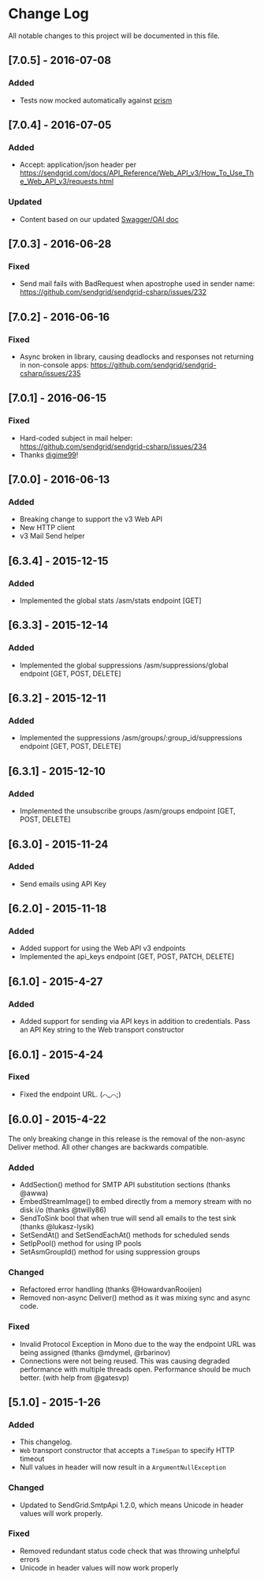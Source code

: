 ﻿# Change Log
All notable changes to this project will be documented in this file.

## [7.0.5] - 2016-07-08
### Added
- Tests now mocked automatically against [prism](https://stoplight.io/prism/)

## [7.0.4] - 2016-07-05
### Added 
- Accept: application/json header per https://sendgrid.com/docs/API_Reference/Web_API_v3/How_To_Use_The_Web_API_v3/requests.html 

### Updated 
- Content based on our updated [Swagger/OAI doc](https://github.com/sendgrid/sendgrid-oai) 

## [7.0.3] - 2016-06-28
### Fixed
- Send mail fails with BadRequest when apostrophe used in sender name: https://github.com/sendgrid/sendgrid-csharp/issues/232

## [7.0.2] - 2016-06-16
### Fixed
- Async broken in library, causing deadlocks and responses not returning in non-console apps: https://github.com/sendgrid/sendgrid-csharp/issues/235

## [7.0.1] - 2016-06-15
### Fixed
- Hard-coded subject in mail helper: https://github.com/sendgrid/sendgrid-csharp/issues/234 
- Thanks [digime99](https://github.com/digime99)!

## [7.0.0] - 2016-06-13
### Added
- Breaking change to support the v3 Web API
- New HTTP client
- v3 Mail Send helper

## [6.3.4] - 2015-12-15
### Added
- Implemented the global stats /asm/stats endpoint [GET]

## [6.3.3] - 2015-12-14
### Added
- Implemented the global suppressions /asm/suppressions/global endpoint [GET, POST, DELETE]

## [6.3.2] - 2015-12-11
### Added
- Implemented the suppressions /asm/groups/:group_id/suppressions endpoint [GET, POST, DELETE]

## [6.3.1] - 2015-12-10
### Added
- Implemented the unsubscribe groups /asm/groups endpoint [GET, POST, DELETE]

## [6.3.0] - 2015-11-24
### Added
- Send emails using API Key

## [6.2.0] - 2015-11-18
### Added
- Added support for using the Web API v3 endpoints
- Implemented the api_keys endpoint [GET, POST, PATCH, DELETE]

## [6.1.0] - 2015-4-27
### Added
- Added support for sending via API keys in addition to credentials. Pass an API Key string to the Web transport constructor

## [6.0.1] - 2015-4-24
### Fixed
- Fixed the endpoint URL. (⌒_⌒;)

## [6.0.0] - 2015-4-22
The only breaking change in this release is the removal of the non-async
Deliver method. All other changes are backwards compatible.

### Added
- AddSection() method for SMTP API substitution sections (thanks @awwa)
- EmbedStreamImage() to embed directly from a memory stream with no disk
  i/o (thanks @twilly86)
- SendToSink bool that when true will send all emails to the test sink
  (thanks @lukasz-lysik)
- SetSendAt() and SetSendEachAt() methods for scheduled sends
- SetIpPool() method for using IP pools
- SetAsmGroupId() method for using suppression groups

### Changed
- Refactored error handling (thanks @HowardvanRooijen)
- Removed non-async Deliver() method as it was mixing sync and async
  code.

### Fixed
- Invalid Protocol Exception in Mono due to the way the endpoint URL was
  being assigned (thanks @mdymel, @rbarinov)
- Connections were not being reused. This was causing degraded
  performance with multiple threads open. Performance should be much
better. (with help from @gatesvp)

## [5.1.0] - 2015-1-26
### Added
- This changelog.
- `Web` transport constructor that accepts a `TimeSpan` to specify HTTP timeout
- Null values in header will now result in a `ArgumentNullException`

### Changed
- Updated to SendGrid.SmtpApi 1.2.0, which means Unicode in header values will work properly.

### Fixed
- Removed redundant status code check that was throwing unhelpful errors
- Unicode in header values will now work properly
